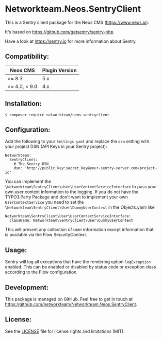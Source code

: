 Networkteam.Neos.SentryClient
=============================

This is a Sentry client package for the Neos CMS (https://www.neos.io).

It's based on https://github.com/getsentry/sentry-php.

Have a look at https://sentry.io for more information about Sentry.

Compatibility:
--------------

| Neos CMS      | Plugin Version |
|---------------|----------------|
| >= 8.3        | 5.x            |
| >= 4.0, < 9.0 | 4.x            |

Installation:
-------------

    $ composer require networkteam/neos-sentryclient

Configuration:
--------------

Add the following to your `Settings.yaml` and replace the `dsn` setting with your project DSN (API Keys in your Sentry project):

    Networkteam:
      SentryClient:
        # The Sentry DSN
        dsn: 'http://public_key:secret_key@your-sentry-server.com/project-id'

You can implement the `\Networkteam\SentryClient\User\UserContextServiceInterface` to pass your own user context
information to the logging. If you do not have the TYPO3.Party Package and don't want to implement your own
`UserContextService` you need to set the `\Networkteam\SentryClient\User\DummyUserContext` in the Objects.yaml like

    Networkteam\SentryClient\User\UserContextServiceInterface:
      className: Networkteam\SentryClient\User\DummyUserContext

This will prevent any collection of user information except information that is available via the Flow SecurityContext.

Usage:
------

Sentry will log all exceptions that have the rendering option `logException` enabled. This can be enabled or disabled
by status code or exception class according to the Flow configuration.

Development:
------------

This package is managed on GitHub. Feel free to get in touch at https://github.com/networkteam/Networkteam.Neos.SentryClient.

License:
--------

See the [LICENSE](LICENSE.md) file for license rights and limitations (MIT).

